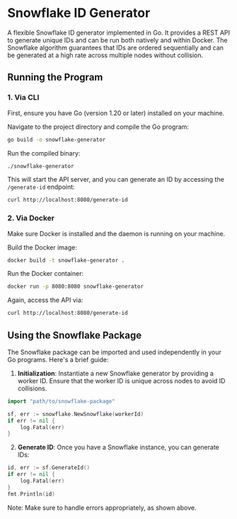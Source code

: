 # Snowflake ID Generator

A flexible Snowflake ID generator implemented in Go. It provides a REST API to generate unique IDs and can be run both natively and within Docker. The Snowflake algorithm guarantees that IDs are ordered sequentially and can be generated at a high rate across multiple nodes without collision.

## Running the Program

### 1. Via CLI

First, ensure you have Go (version 1.20 or later) installed on your machine.

Navigate to the project directory and compile the Go program:

```bash
go build -o snowflake-generator
```

Run the compiled binary:

```bash
./snowflake-generator
```

This will start the API server, and you can generate an ID by accessing the `/generate-id` endpoint:

```bash
curl http://localhost:8080/generate-id
```

### 2. Via Docker

Make sure Docker is installed and the daemon is running on your machine.

Build the Docker image:

```bash
docker build -t snowflake-generator .
```

Run the Docker container:

```bash
docker run -p 8080:8080 snowflake-generator
```

Again, access the API via:

```bash
curl http://localhost:8080/generate-id
```

## Using the Snowflake Package

The Snowflake package can be imported and used independently in your Go programs. Here's a brief guide:

1. **Initialization**: Instantiate a new Snowflake generator by providing a worker ID. Ensure that the worker ID is unique across nodes to avoid ID collisions.

```go
import "path/to/snowflake-package"

sf, err := snowflake.NewSnowflake(workerId)
if err != nil {
    log.Fatal(err)
}
```

2. **Generate ID**: Once you have a Snowflake instance, you can generate IDs:

```go
id, err := sf.GenerateId()
if err != nil {
    log.Fatal(err)
}
fmt.Println(id)
```

Note: Make sure to handle errors appropriately, as shown above.
